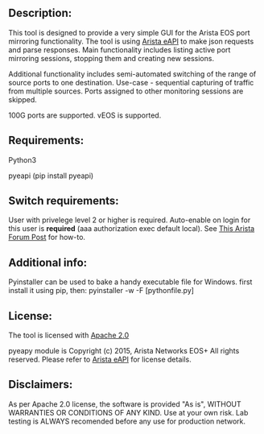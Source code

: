 ## Description:
This tool is designed to provide a very simple GUI for the Arista EOS port mirroring functionality.
The tool is using [Arista eAPI](https://github.com/arista-eosplus/pyeapi) to make json requests and parse responses.
Main functionality includes listing active port mirroring sessions, stopping them and creating new sessions.

Additional functionality includes semi-automated switching of the range of source ports to one destination.
Use-case - sequential capturing of traffic from multiple sources.
Ports assigned to other monitoring sessions are skipped.

100G ports are supported. vEOS is supported.

## Requirements:
Python3

pyeapi (pip install pyeapi)

## Switch requirements:
User with privelege level 2 or higher is required.
Auto-enable on login for this user is **required** (aaa authorization exec default local).
See [This Arista Forum Post](https://eos.arista.com/forum/how-do-i-enable-configure-commands-via-http-api/) for how-to.

## Additional info:
Pyinstaller can be used to bake a handy executable file for Windows.
first install it using pip, then:
pyinstaller -w -F [pythonfile.py]

## License:
The tool is licensed with [Apache 2.0](LICENSE)

pyeapy module is Copyright (c) 2015, Arista Networks EOS+ All rights reserved.
Please refer to [Arista eAPI](https://github.com/arista-eosplus/pyeapi) for license details.

## Disclaimers:
As per Apache 2.0 license, the software is provided "As is", WITHOUT WARRANTIES OR CONDITIONS OF ANY KIND.
Use at your own risk.
Lab testing is ALWAYS recomended before any use for production network.